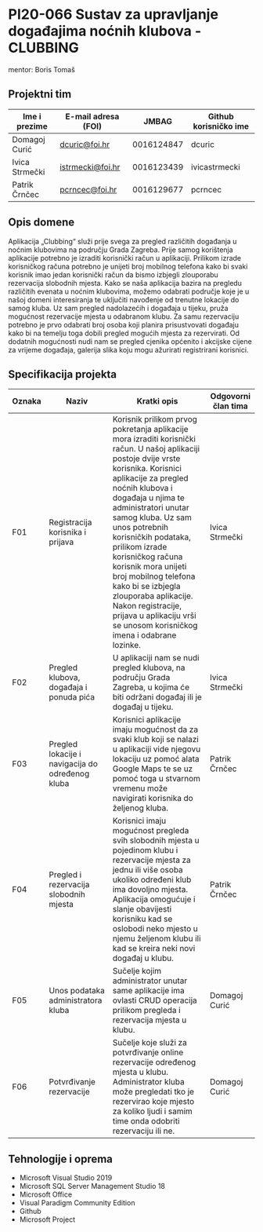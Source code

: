 # PI20-066 Sustav za upravljanje događajima noćnih klubova - CLUBBING
mentor: Boris Tomaš

## Projektni tim

Ime i prezime | E-mail adresa (FOI) | JMBAG | Github korisničko ime
------------  | ------------------- | ----- | ---------------------
Domagoj Curić | dcuric@foi.hr | 0016124847 | dcuric
Ivica Strmečki | istrmecki@foi.hr | 0016123439 | ivicastrmecki
Patrik Črnčec | pcrncec@foi.hr | 0016129677 | pcrncec

## Opis domene
Aplikacija „Clubbing“ služi prije svega za pregled različitih događanja u noćnim klubovima na području Grada Zagreba. Prije samog korištenja aplikacije potrebno je izraditi korisnički račun u aplikaciji. Prilikom izrade korisničkog računa potrebno je unijeti broj mobilnog telefona kako bi svaki korisnik imao jedan korisnički račun da bismo izbjegli zlouporabu rezervacija slobodnih mjesta.
Kako se naša aplikacija bazira na pregledu različitih evenata u noćnim klubovima, možemo odabrati područje koje je u našoj domeni interesiranja te uključiti navođenje od trenutne lokacije do samog kluba. Uz sam pregled nadolazećih i događaja u tijeku, pruža mogućnost rezervacije mjesta u odabranom klubu. Za samu rezervaciju potrebno je prvo odabrati broj osoba koji planira prisustvovati događaju kako bi na temelju toga dobili pregled mogućih mjesta za rezervirati. 
Od dodatnih mogućnosti nudi nam se pregled cjenika općenito i akcijske cijene za vrijeme događaja, galerija slika koju mogu ažurirati registrirani korisnici.

## Specifikacija projekta

Oznaka | Naziv | Kratki opis | Odgovorni član tima
------ | ----- | ----------- | -------------------
F01 | Registracija korisnika i prijava  | Korisnik prilikom prvog pokretanja aplikacije mora izraditi korisnički račun. U našoj aplikaciji postoje dvije vrste korisnika. Korisnici aplikacije za pregled noćnih klubova i događaja u njima te administratori unutar samog kluba. Uz sam unos potrebnih korisničkih podataka, prilikom izrade korisničkog računa korisnik mora unijeti broj mobilnog telefona kako bi se izbjegla zlouporaba aplikacije. Nakon registracije, prijava u aplikaciju vrši se unosom korisničkog imena i odabrane lozinke.  | Ivica Strmečki
F02 | Pregled klubova, događaja i ponuda pića | U aplikaciji nam se nudi pregled klubova, na području Grada Zagreba, u kojima će biti održani događaj ili je događaj u tijeku. | Ivica Strmečki
F03 | Pregled lokacije i navigacija do određenog kluba | Korisnici aplikacije imaju mogućnost da za svaki klub koji se nalazi u aplikaciji vide njegovu lokaciju uz pomoć alata Google Maps te se uz pomoć toga u stvarnom vremenu može navigirati korisnika do željenog kluba. | Patrik Črnčec
F04 | Pregled i rezervacija slobodnih mjesta | Korisnici imaju mogućnost pregleda svih slobodnih mjesta u pojedinom klubu i rezervacije mjesta za jednu ili više osoba ukoliko određeni klub ima dovoljno mjesta. Aplikacija omogućuje i slanje obavijesti korisniku kad se oslobodi neko mjesto u njemu željenom klubu ili kad se kreira neki novi događaj u klubu. | Patrik Črnčec
F05 | Unos podataka administratora kluba | Sučelje kojim administrator unutar same aplikacije ima ovlasti CRUD operacija prilikom pregleda i rezervacija mjesta u klubu. | Domagoj Curić
F06 | Potvrđivanje rezervacije | Sučelje koje služi za potvrđivanje online rezervacije određenog mjesta u klubu. Administrator kluba može pregledati tko je rezervirao koje mjesto za koliko ljudi i samim time onda odobriti rezervaciju ili ne. | Domagoj Curić

## Tehnologije i oprema

- Microsoft Visual Studio 2019
- Microsoft SQL Server Management Studio 18
- Microsoft Office
- Visual Paradigm Community Edition
- Github
- Microsoft Project
